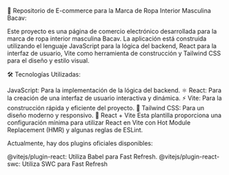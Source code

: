 🛒 Repositorio de E-commerce para la Marca de Ropa Interior Masculina Bacav:

Este proyecto es una página de comercio electrónico desarrollada para la marca de ropa interior masculina Bacav. La aplicación está construida utilizando el lenguaje JavaScript para la lógica del backend, React para la interfaz de usuario, Vite como herramienta de construcción y Tailwind CSS para el diseño y estilo visual.

🛠️ Tecnologías Utilizadas:

JavaScript: Para la implementación de la lógica del backend.
⚛️ React: Para la creación de una interfaz de usuario interactiva y dinámica.
⚡ Vite: Para la construcción rápida y eficiente del proyecto.
🎨 Tailwind CSS: Para un diseño moderno y responsivo.
🚀 React + Vite
Esta plantilla proporciona una configuración mínima para utilizar React en Vite con Hot Module Replacement (HMR) y algunas reglas de ESLint.

Actualmente, hay dos plugins oficiales disponibles:

@vitejs/plugin-react: Utiliza Babel para Fast Refresh.
@vitejs/plugin-react-swc: Utiliza SWC para Fast Refresh

